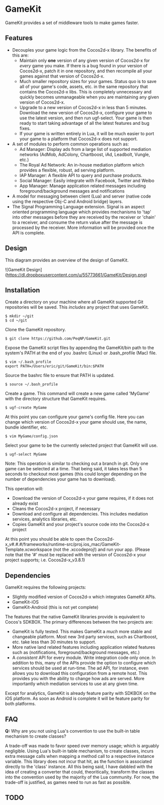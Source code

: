 # GameKit

GameKit provides a set of middleware tools to make games faster.

## Features

- Decouples your game logic from the Cocos2d-x library. The benefits of this are:
  - Maintain only **one** version of any given version of Cocos2d-x for _every_ game you make. If there is a bug found in your version of Cocos2d-x, patch it in one repository, and then recompile all your games against that version of Cocos2d-x.
  - Much smaller repository sizes for your games. Status quo is to save all of your game's code, assets, etc. in the same repository that contains the Cocos2d-x libs. This is completely unnecessary and quickly becomes unmanageable when you are maintaining any given version of Cocos2d-x.
  - Upgrade to a new version of Cocos2d-x in less than 5 minutes. Download the new version of Cocos2d-x, configure your game to use the latest version, and then run ugf-select. Your game is then ready to start taking advantage of all the latest features and bug fixes.
  - If your game is written entirely in Lua, it will be much easier to port your game to a platform that Cocos2d-x does not support.
- A set of modules to perform common operations such as:
  - Ad Manager: Display ads from a large list of supported mediation networks (AdMob, AdColony, Chartboost, iAd, Leadbolt, Vungle, etc.)
  - The Royal Ad Network: An in-house mediation platform which provides a flexible, robust, ad serving platform.
  - IAP Manager: A flexible API to query and purchase products.
  - Social Manager: Easily integrate with Facebook, Twitter and Weibo
  - App Manager: Manage application related messages including foreground/background messages and notifications
- A model for messaging between client (Lua) and server (native code using the respective Obj-C and Android bridge) layers.
- The Signal Programming Language extension. Signal is an aspect oriented programming language which provides mechanisms to 'tap' into other messages before they are received by the receiver or 'chain' to a receiver, and consume the return value after the message is processed by the receiver. More information will be provided once the API is complete.

## Design

This diagram provides an overview of the design of GameKit.

![GameKit Design] (https://dl.dropboxusercontent.com/u/55773661/GameKit/Design.png)

## Installation

Create a directory on your machine where all GameKit supported Git repositories will be saved. This _includes_ any project that uses GameKit.
```
$ mkdir ~/git
$ cd ~/git
```

Clone the GameKit repository.
```
$ git clone https://github.com/PeqNP/GameKit.git
```

Expose the GameKit script files by appending the GameKit/bin path to the system's PATH at the end of you .bashrc (Linux) or .bash_profile (Mac) file.
```
$ vim ~/.bash_profile
export PATH=/Users/eric/git/GameKit/bin:$PATH
```

Source the bashrc file to ensure that PATH is updated.
```
$ source ~/.bash_profile
```

Create a game. This command will create a new game called 'MyGame' with the directory structure that GameKit requires.
```
$ ugf-create MyGame
```

At this point you can configure your game's config file. Here you can change which version of Cocos2d-x your game should use, the name, bundle identifier, etc.
```
$ vim MyGame/config.json
```

Select your game to be the currently selected project that GameKit will use.
```
$ ugf-select MyGame
```
Note: This operation is similar to checking out a branch in git. Only one game can be selected at a time. That being said, it takes less than 5 seconds to checkout most games (this could longer depending on the number of dependencies your game has to download).

This operation will:
- Download the version of Cocos2d-x your game requires, if it does not already exist
- Cleans the Cocos2d-x project, if necessary
- Download and configure all dependencies. This includes mediation services, analytics libraries, etc.
- Copies GameKit and your project's source code into the Cocos2d-x project

At this point you should be able to open the Cocos2d-x_v#.#.#/frameworks/runtime-src/proj.ios_mac/GameKit-Template.xcworkspace (not the .xccodeproj!) and run your app. (Please note that the '#' must be replaced with the version of Cocos2d-x your project supports; i.e. Cocos2d-x_v3.8.1)

## Dependencies

GameKit requires the following projects:
- Slightly modified version of Cocos2d-x which integrates GameKit APIs.
- GameKit-iOS
- GameKit-Android (this is not yet complete)

The features that the native GameKit libraries provide is equivalent to Cocos's SDKBOX. The primary differences between the two projects are:
- GameKit is fully tested. This makes GameKit a _much_ more stable and changeable platform. Most new 3rd party services, such as Chartboost, etc. take less than 30 minutes to support.
- More native land related features including application related features such as (notifications, foreground/background messages, etc.)
- A _consistent_ API for every module. Write integration code only once. In addition to this, many of the APIs provide the option to configure which services should be used at run-time. The ad API, for instance, even allows you to download this configuration from a remote host. This provides you with the ability to change how ads are served. More importantly _which_ mediation services to use at any given time.

Except for analytics, GameKit is already feature parity with SDKBOX on the iOS platform. As soon as Android is complete it will be feature parity for both platforms.

## FAQ

**Q:** Why are you not using Lua's convention to use the built-in table mechanism to create classes?

A trade-off was made to favor speed over memory usage; which is arguably negligible. Using Lua's built-in table mechanism, to create classes, incurs extra message calls when mapping a method call to a respective instance variable. This library does not incur that hit, as the function is associated directly to the 'class' instance. All this being said, I have dabbled with the idea of creating a converter that could, theoritically, transform the classes into the convention used by the majority of the Lua community. For now, the trade-off is justified, as games need to run as fast as possible.

## TODO

